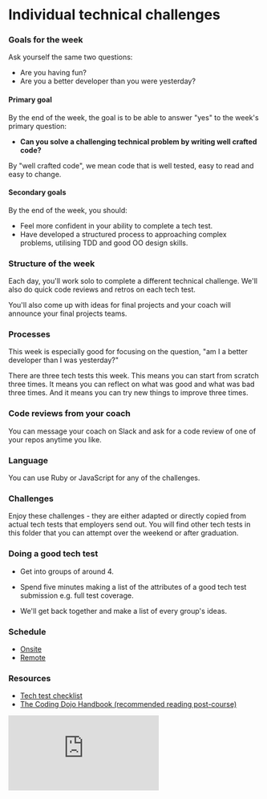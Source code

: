 # Individual technical challenges

### Goals for the week

Ask yourself the same two questions:

* Are you having fun?
* Are you a better developer than you were yesterday?

#### Primary goal

By the end of the week, the goal is to be able to answer "yes" to the week's primary question:

* **Can you solve a challenging technical problem by writing well crafted code?**

By "well crafted code", we mean code that is well tested, easy to read and easy to change.

#### Secondary goals

By the end of the week, you should:

* Feel more confident in your ability to complete a tech test.
* Have developed a structured process to approaching complex problems, utilising TDD and good OO design skills.

### Structure of the week

Each day, you'll work solo to complete a different technical challenge.  We'll also do quick code reviews and retros on each tech test.

You'll also come up with ideas for final projects and your coach will announce your final projects teams.

### Processes

This week is especially good for focusing on the question, "am I a better developer than I was yesterday?"

There are three tech tests this week.  This means you can start from scratch three times.  It means you can reflect on what was good and what was bad three times.  And it means you can try new things to improve three times.

### Code reviews from your coach

You can message your coach on Slack and ask for a code review of one of your repos anytime you like.

### Language

You can use Ruby or JavaScript for any of the challenges.

### Challenges

Enjoy these challenges - they are either adapted or directly copied from actual tech tests that employers send out. You will find other tech tests in this folder that you can attempt over the weekend or after graduation.

### Doing a good tech test

* Get into groups of around 4.

* Spend five minutes making a list of the attributes of a good tech test submission e.g. full test coverage.

* We'll get back together and make a list of every group's ideas.

### Schedule

* [Onsite](../sequence/onsite/week10.md)
* [Remote](../sequence/remote/week10.md)

### Resources

* [Tech test checklist](https://github.com/makersacademy/jobhunters/blob/master/pills/tech_test_guide.md)
* [The Coding Dojo Handbook (recommended reading post-course)](https://leanpub.com/codingdojohandbook)


![Tracking pixel](https://githubanalytics.herokuapp.com/course/individual_challenges/README.md)
